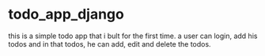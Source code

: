 # todo_app_django

this is a simple todo app that i bult for the first time. a user can login, add his todos and in that todos, he can add, edit and delete the todos.
